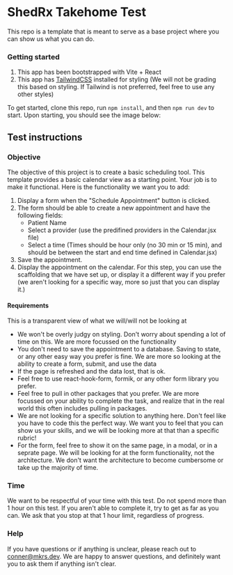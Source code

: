 # ShedRx Takehome Test

This repo is a template that is meant to serve as a base project where you can show us what you can do.

### Getting started

1. This app has been bootstrapped with Vite + React
2. This app has [TailwindCSS](https://tailwindcss.com) installed for styling (We will not be grading this based on styling. If Tailwind is not preferred, feel free to use any other styles)

To get started, clone this repo, run `npm install`, and then `npm run dev` to start. Upon starting, you should see the image below:

## Test instructions

### Objective

The objective of this project is to create a basic scheduling tool. This template provides a basic calendar view as a starting point. Your job is to make it functional. Here is the functionality we want you to add:

1. Display a form when the "Schedule Appointment" button is clicked.
2. The form should be able to create a new appointment and have the following fields:
   - Patient Name
   - Select a provider (use the predifined providers in the Calendar.jsx file)
   - Select a time (Times should be hour only (no 30 min or 15 min), and should be between the start and end time defined in Calendar.jsx)
3. Save the appointment.
4. Display the appointment on the calendar. For this step, you can use the scaffolding that we have set up, or display it a different way if you prefer (we aren't looking for a specific way, more so just that you can display it.)

#### Requirements

This is a transparent view of what we will/will not be looking at

- We won't be overly judgy on styling. Don't worry about spending a lot of time on this. We are more focussed on the functionality
- You don't need to save the appointment to a database. Saving to state, or any other easy way you prefer is fine. We are more so looking at the ability to create a form, submit, and use the data
- If the page is refreshed and the data lost, that is ok.
- Feel free to use react-hook-form, formik, or any other form library you prefer.
- Feel free to pull in other packages that you prefer. We are more focussed on your ability to complete the task, and realize that in the real world this often includes pulling in packages.
- We are not looking for a specific solution to anything here. Don't feel like you have to code this the perfect way. We want you to feel that you can show us your skills, and we will be looking more at that than a specific rubric!
- For the form, feel free to show it on the same page, in a modal, or in a seprate page. We will be looking for at the form functionality, not the architecture. We don't want the architecture to become cumbersome or take up the majority of time.

### Time

We want to be respectful of your time with this test. Do not spend more than 1 hour on this test. If you aren't able to complete it, try to get as far as you can. We ask that you stop at that 1 hour limit, regardless of progress.

### Help

If you have questions or if anything is unclear, please reach out to conner@mkrs.dev. We are happy to answer questions, and definitely want you to ask them if anything isn't clear.
